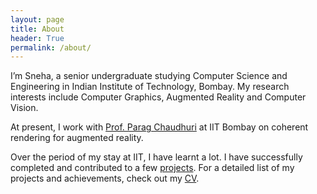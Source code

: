 ```yaml
---
layout: page
title: About
header: True
permalink: /about/
---
```


I’m Sneha, a senior undergraduate studying Computer Science and Engineering in Indian Institute of Technology, Bombay. My research interests include Computer Graphics, Augmented Reality and Computer Vision.

At present, I work with [Prof. Parag Chaudhuri] at IIT Bombay on coherent rendering for augmented reality.

Over the period of my stay at IIT, I have learnt a lot. I have successfully completed and contributed to a few [projects].
For a detailed list of my projects and achievements, check out my [CV].

[projects]: /project
[CV]: /CV
[Prof. Parag Chaudhuri]: https://www.cse.iitb.ac.in/~paragc/